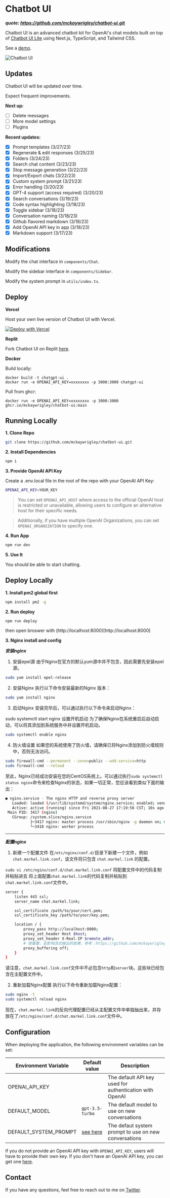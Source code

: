 # Chatbot UI

***quote: https://github.com/mckaywrigley/chatbot-ui.git***

Chatbot UI is an advanced chatbot kit for OpenAI's chat models built on top of [Chatbot UI Lite](https://github.com/mckaywrigley/chatbot-ui-lite) using Next.js, TypeScript, and Tailwind CSS.

See a [demo](https://twitter.com/mckaywrigley/status/1640380021423603713?s=46&t=AowqkodyK6B4JccSOxSPew).

![Chatbot UI](./public/screenshot.png)

## Updates

Chatbot UI will be updated over time.

Expect frequent improvements.

**Next up:**

- [ ] Delete messages
- [ ] More model settings
- [ ] Plugins

**Recent updates:**

- [x] Prompt templates (3/27/23)
- [x] Regenerate & edit responses (3/25/23)
- [x] Folders (3/24/23)
- [x] Search chat content (3/23/23)
- [x] Stop message generation (3/22/23)
- [x] Import/Export chats (3/22/23)
- [x] Custom system prompt (3/21/23)
- [x] Error handling (3/20/23)
- [x] GPT-4 support (access required) (3/20/23)
- [x] Search conversations (3/19/23)
- [x] Code syntax highlighting (3/18/23)
- [x] Toggle sidebar (3/18/23)
- [x] Conversation naming (3/18/23)
- [x] Github flavored markdown (3/18/23)
- [x] Add OpenAI API key in app (3/18/23)
- [x] Markdown support (3/17/23)

## Modifications

Modify the chat interface in `components/Chat`.

Modify the sidebar interface in `components/Sidebar`.

Modify the system prompt in `utils/index.ts`.

## Deploy

**Vercel**

Host your own live version of Chatbot UI with Vercel.

[![Deploy with Vercel](https://vercel.com/button)](https://vercel.com/new/clone?repository-url=https%3A%2F%2Fgithub.com%2Fmckaywrigley%2Fchatbot-ui)

**Replit**

Fork Chatbot UI on Replit [here](https://replit.com/@MckayWrigley/chatbot-ui-pro?v=1).

**Docker**

Build locally:

```shell
docker build -t chatgpt-ui .
docker run -e OPENAI_API_KEY=xxxxxxxx -p 3000:3000 chatgpt-ui
```

Pull from ghcr:

```
docker run -e OPENAI_API_KEY=xxxxxxxx -p 3000:3000 ghcr.io/mckaywrigley/chatbot-ui:main
```

## Running Locally

**1. Clone Repo**

```bash
git clone https://github.com/mckaywrigley/chatbot-ui.git
```

**2. Install Dependencies**

```bash
npm i
```

**3. Provide OpenAI API Key**

Create a .env.local file in the root of the repo with your OpenAI API Key:

```bash
OPENAI_API_KEY=YOUR_KEY
```

> You can set `OPENAI_API_HOST` where access to the official OpenAI host is restricted or unavailable, allowing users to configure an alternative host for their specific needs.

> Additionally, if you have multiple OpenAI Organizations, you can set `OPENAI_ORGANIZATION` to specify one.

**4. Run App**

```bash
npm run dev
```

**5. Use It**

You should be able to start chatting.

## Deploy Locally

**1. Install pm2 global first**

```bash
npm install pm2 -g
```

**2. Run deploy**

```bash
npm run deploy
```

then open broswer with (http://localhost:8000)[http://localhost:8000]

**3. Nginx install and config**

***安装nginx***

1. 安装epel源
由于Nginx在官方的默认yum源中并不包含，因此需要先安装epel源。
```bash
sudo yum install epel-release
```

2. 安装Nginx
执行以下命令安装最新的Nginx 版本：
```bash
sudo yum install nginx
```

3. 启动Nginx
安装完毕后，可以通过执行以下命令来启动Nginx：

sudo systemctl start nginx
设置开机启动
为了确保Nginx在系统重启后自动启动，可以将其添加到系统服务中并设置开机启动。
```bash
sudo systemctl enable nginx
```

4. 防火墙设置
如果您的系统使用了防火墙，请确保已将Nginx添加到防火墙规则中，否则无法访问。
```bash
sudo firewall-cmd --permanent --zone=public --add-service=http
sudo firewall-cmd --reload
```
至此，Nginx已经成功安装在您的CentOS系统上。可以通过执行`sudo systemctl status nginx`命令来检查Nginx的状态，如果一切正常，您应该看到类似下面的输出：
```bash
● nginx.service - The nginx HTTP and reverse proxy server
   Loaded: loaded (/usr/lib/systemd/system/nginx.service; enabled; vendor preset: disabled)
   Active: active (running) since Fri 2021-08-27 17:19:56 CST; 10s ago
 Main PID: 3417 (nginx)
   CGroup: /system.slice/nginx.service
           ├─3417 nginx: master process /usr/sbin/nginx -g daemon on; master_process on;
           └─3418 nginx: worker process
```

----------------------------------------------------------------------------------------------

***配置nginx***

1. 新建一个配置文件
在`/etc/nginx/conf.d/`目录下新建一个文件，例如`chat.markel.link.conf`，该文件将只包含 `chat.markel.link` 的配置。

`sudo vi /etc/nginx/conf.d/chat.markel.link.conf`
将配置文件中的代码复制并粘贴进去
将上面配置`chat.markel.link`的代码复制并粘贴到`chat.markel.link.conf`文件中。

```bash
server {
    listen 443 ssl;
    server_name chat.markel.link;

    ssl_certificate /path/to/your/cert.pem;
    ssl_certificate_key /path/to/your/key.pem;

    location / {
        proxy_pass http://localhost:8000;
        proxy_set_header Host $host;
        proxy_set_header X-Real-IP $remote_addr;
        # 很重要，会影响流式输出的效果，参考：https://github.com/mckaywrigley/chatbot-ui/issues/211
        proxy_buffering off;
    }
}
```
请注意，`chat.markel.link.conf`文件中不必包含`http`和`server`块。这些块已经包含在主配置文件中。

2. 重新加载Nginx配置
执行以下命令重新加载Nginx配置：
```bash
sudo nginx -t
sudo systemctl reload nginx
```
现在，`chat.markel.link`的反向代理配置已经从主配置文件中单独抽出来，并存放在了`/etc/nginx/conf.d/chat.markel.link.conf`文件中。


## Configuration

When deploying the application, the following environment variables can be set:

| Environment Variable  | Default value                  | Description                                             |
| --------------------- | ------------------------------ | ------------------------------------------------------- |
| OPENAI_API_KEY        |                                | The default API key used for authentication with OpenAI |
| DEFAULT_MODEL         | `gpt-3.5-turbo`                | The default model to use on new conversations           |
| DEFAULT_SYSTEM_PROMPT | [see here](utils/app/const.ts) | The defaut system prompt to use on new conversations    |

If you do not provide an OpenAI API key with `OPENAI_API_KEY`, users will have to provide their own key.
If you don't have an OpenAI API key, you can get one [here](https://platform.openai.com/account/api-keys).

## Contact

If you have any questions, feel free to reach out to me on [Twitter](https://twitter.com/mckaywrigley).
